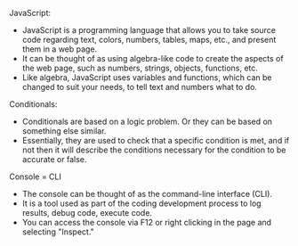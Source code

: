 JavaScript:
-	JavaScript is a programming language that allows you to take source code regarding text, colors, numbers, tables, maps, etc., and present them in a web page.
-	It can be thought of as using algebra-like code to create the aspects of the web page, such as numbers, strings, objects, functions, etc.
-	Like algebra, JavaScript uses variables and functions, which can be changed to suit your needs, to tell text and numbers what to do.

 
Conditionals:
-	Conditionals are based on a logic problem. Or they can be based on something else similar.
-	Essentially, they are used to check that a specific condition is met, and if not then it will describe the conditions necessary for the condition to be accurate or false.
 
Console = CLI
-	The console can be thought of as the command-line interface (CLI).
-	It is a tool used as part of the coding development process to log results, debug code, execute code.
-	You can access the console via F12 or right clicking in the page and selecting "Inspect."
